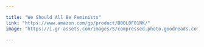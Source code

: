 ```yaml
---

title: "We Should All Be Feminists"
link: "https://www.amazon.com/gp/product/B00L0F01NK/"
image: "https://i.gr-assets.com/images/S/compressed.photo.goodreads.com/books/1430821222l/22738563.jpg"

---
```


